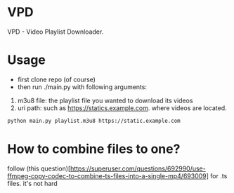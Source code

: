 # VPD
VPD - Video Playlist Downloader.

# Usage
- first clone repo (of course)
- then run ./main.py with following arguments:
1. m3u8 file: the playlist file you wanted to download its videos
2. uri path: such as https://statics.example.com. where videos are located.
```bash
python main.py playlist.m3u8 https://static.example.com
```

# How to combine files to one?
follow (this question)[https://superuser.com/questions/692990/use-ffmpeg-copy-codec-to-combine-ts-files-into-a-single-mp4/693009] for .ts files. it's not hard
